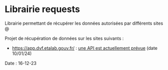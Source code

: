 # Librairie requests

Librairie permettant de récupérer les données autorisées par différents sites @

Projet de récupération de données sur les sites suivants :
- https://app.dvf.etalab.gouv.fr/ : [une API est actuellement prévue](https://app.dvf.etalab.gouv.fr/faq.html#question_api) (date 10/01/24)

Date : 16-12-23